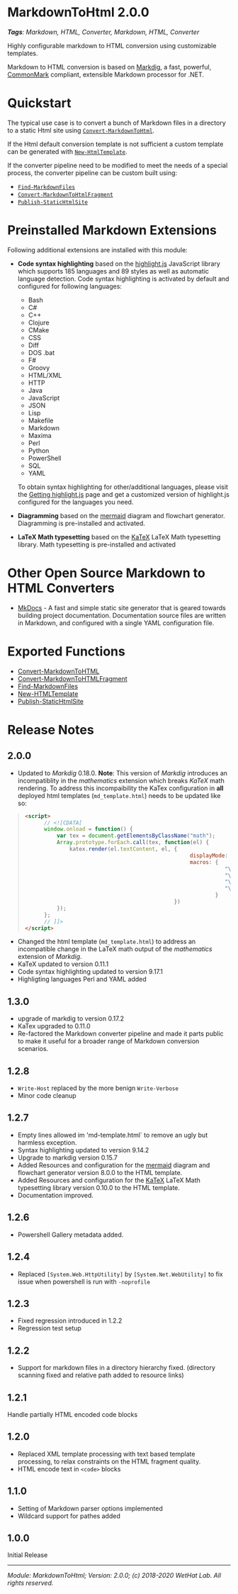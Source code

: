 ﻿# MarkdownToHtml 2.0.0

<cite><b>Tags</b>: Markdown, HTML, Converter, Markdown, HTML, Converter</cite>

Highly configurable markdown to HTML conversion using customizable templates.

Markdown to HTML conversion is based on [Markdig](https://github.com/lunet-io/markdig),
a fast, powerful, [CommonMark](http://commonmark.org/) compliant,
extensible Markdown processor for .NET.

# Quickstart

The typical use case is to convert a bunch of Markdown files in a directory
to a static Html site using [`Convert-MarkdownToHtml`](Convert-MarkdownToHTML.md).

If the Html default conversion template is not sufficient a custom template
can be generated with [`New-HtmlTemplate`](New-HTMLTemplate.md).

If the converter pipeline need to be modified to meet the needs of
a special process, the converter pipeline can be custom built using:
* [`Find-MarkdownFiles`](Find-MarkdownFiles.md)
* [`Convert-MarkdownToHtmlFragment`](Convert-MarkdownToHTMLFragment.md)
* [`Publish-StaticHtmlSite`](Publish-StaticHtmlSite.md)

# Preinstalled Markdown Extensions
Following additional extensions are installed with this module:

* **Code syntax highlighting** based on the [highlight.js](https://highlightjs.org/)
  JavaScript library which supports 185 languages and 89 styles as well as
  automatic language detection. Code syntax highlighting is activated by default
  and configured for following languages:
  * Bash
  * C#
  * C++
  * Clojure
  * CMake
  * CSS
  * Diff
  * DOS .bat
  * F#
  * Groovy
  * HTML/XML
  * HTTP
  * Java
  * JavaScript
  * JSON
  * Lisp
  * Makefile
  * Markdown
  * Maxima
  * Perl
  * Python
  * PowerShell
  * SQL
  * YAML

  To obtain syntax highlighting for other/additional languages, please visit
  the [Getting highlight.js](https://highlightjs.org/download/) page and
  get a customized version of highlight.js configured for the languages
  you need.
* **Diagramming** based on the [mermaid](https://mermaidjs.github.io/) diagram
  and flowchart generator. Diagramming is pre-installed and activated.
* **LaTeX Math typesetting** based on the [KaTeX](https://katex.org/) LaTeX Math
  typesetting library. Math typesetting is pre-installed and activated

# Other Open Source Markdown to HTML Converters
* [MkDocs](https://www.mkdocs.org/) - A fast and simple static site generator
  that is geared towards building project documentation.
  Documentation source files are written in Markdown, and configured with a
  single YAML configuration file.


# Exported Functions

* [Convert-MarkdownToHTML](Convert-MarkdownToHTML.md)
* [Convert-MarkdownToHTMLFragment](Convert-MarkdownToHTMLFragment.md)
* [Find-MarkdownFiles](Find-MarkdownFiles.md)
* [New-HTMLTemplate](New-HTMLTemplate.md)
* [Publish-StaticHtmlSite](Publish-StaticHtmlSite.md)

# Release Notes

## 2.0.0

* Updated to _Markdig_ 0.18.0.
  **Note**: This version of _Markdig_ introduces an incompatiblity in the
  _mathematics_ extension which breaks _KaTeX_ math rendering.
  To address this incompaibility the KaTex
  configuration in **all** deployed html templates (`md_template.html`) needs to
  be updated like so:

> ~~~ html
> <script>
>       // <![CDATA[
>       window.onload = function() {
>           var tex = document.getElementsByClassName("math");
>           Array.prototype.forEach.call(tex, function(el) {
>               katex.render(el.textContent, el, {
>                                                     displayMode: (el.nodeName == "DIV"),
>                                                     macros: {
>                                                                "\\(": "",
>                                                                "\\)": "",
>                                                                "\\[": "",
>                                                                "\\]": ""
>                                                             }
>                                                })
>           });
>       };
>       // ]]>
> </script>
> ~~~

* Changed the html template (`md_template.html`) to address an incompatible
  change in the LaTeX math output of the _mathematics_ extension of _Markdig_.
* KaTeX updated to version 0.11.1
* Code syntax highlighting updated to version 9.17.1
* Highligting languages Perl and YAML added

## 1.3.0

* upgrade of markdig to version 0.17.2
* KaTex upgraded to 0.11.0
* Re-factored the Markdown converter pipeline and made it parts public
  to make it useful for a broader range of Markdown conversion scenarios.

## 1.2.8

* `Write-Host` replaced by the more benign `Write-Verbose`
* Minor code cleanup

## 1.2.7

* Empty lines allowed im 'md-template.html` to remove an ugly but harmless
  exception.
* Syntax highlighting updated to version 9.14.2
* Upgrade to markdig version 0.15.7
* Added Resources and configuration for the [mermaid](https://mermaidjs.github.io/) diagram and
  flowchart generator version 8.0.0 to the HTML template.
* Added Resources and configuration for the [KaTeX](https://katex.org/) LaTeX Math
  typesetting library version 0.10.0 to the HTML template.
* Documentation improved.

## 1.2.6

* Powershell Gallery metadata added.

## 1.2.4

* Replaced `[System.Web.HttpUtility]` by `[System.Net.WebUtility]` to fix issue
  when powershell is run with `-noprofile`

## 1.2.3

* Fixed regression introduced in 1.2.2
* Regression test setup

## 1.2.2

* Support for markdown files in a directory hierarchy fixed.
  (directory scanning fixed and relative path added to resource links)
## 1.2.1

Handle partially HTML encoded code blocks

## 1.2.0

* Replaced XML template processing with text based template processing,
  to relax constraints on the HTML fragment quality.
* HTML encode text in `<code>` blocks

## 1.1.0

* Setting of Markdown parser options implemented
* Wildcard support for pathes added

## 1.0.0

Initial Release

---

<cite>Module: MarkdownToHtml; Version: 2.0.0; (c) 2018-2020 WetHat Lab. All rights reserved.</cite>
